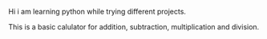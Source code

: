 Hi i am learning python while trying different projects. 

This is a basic calulator for addition, subtraction, multiplication and division.
